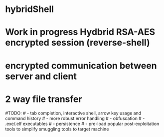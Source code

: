 # hybridShell

# Work in progress Hydbrid RSA-AES encrypted session (reverse-shell)
# encrypted communication between server and client
# 2 way file transfer
  
#TODO: 
    # - tab completion, interactive shell, arrow key usage and command history
    # - more robust error handling
    # - obfuscation
    # - .exe/.elf executables
    # - persistence
    # - pre-load popular post-exploitation tools to simplify smuggling tools to target machine
